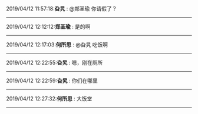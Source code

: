 2019/04/12 11:57:18:**旮旯** : @郑圣瑜 你请假了？
*************************************************************************************
2019/04/12 12:12:12:**郑圣瑜** : 是的啊
*************************************************************************************
2019/04/12 12:17:03:**何所思** : @旮旯 吃饭啊
*************************************************************************************
2019/04/12 12:22:55:**旮旯** : 嗯，刚在厕所
*************************************************************************************
2019/04/12 12:22:59:**旮旯** : 你们在哪里
*************************************************************************************
2019/04/12 12:27:32:**何所思** : 大饭堂
*************************************************************************************
